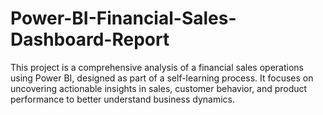 # Power-BI-Financial-Sales-Dashboard-Report
This project is a comprehensive analysis of a financial sales operations using Power BI, designed as part of a self-learning process. It focuses on uncovering actionable insights in sales, customer behavior, and product performance to better understand business dynamics.
